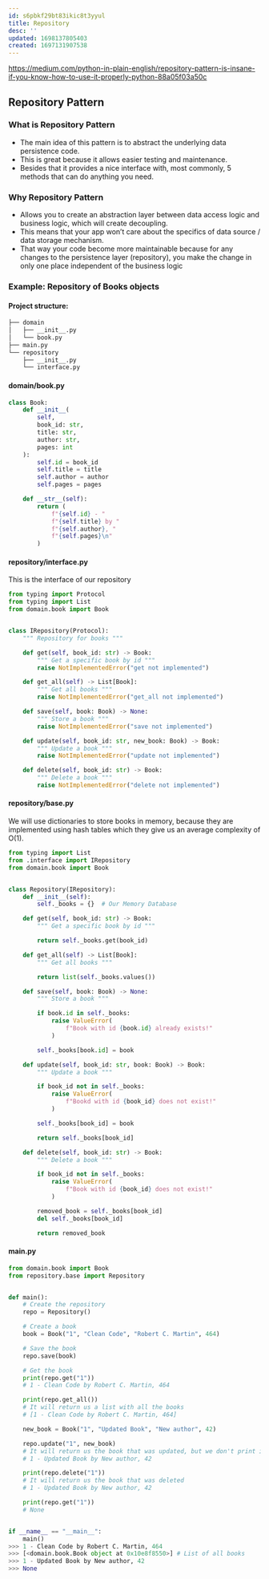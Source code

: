 ```yaml
---
id: s6pbkf29bt83ikic8t3yyul
title: Repository
desc: ''
updated: 1698137805403
created: 1697131907538
---
```


<https://medium.com/python-in-plain-english/repository-pattern-is-insane-if-you-know-how-to-use-it-properly-python-88a05f03a50c>

## Repository Pattern

### What is Repository Pattern

- The main idea of this pattern is to abstract the underlying data persistence code.
- This is great because it allows easier testing and maintenance.
- Besides that it provides a nice interface with, most commonly, 5 methods that can do anything you need.

### Why Repository Pattern

- Allows you to create an abstraction layer between data access logic and business logic, which will create decoupling.
- This means that your app won’t care about the specifics of data source / data storage mechanism.
- That way your code become more maintainable because for any changes to the persistence layer (repository), you make the change in only one place independent of the business logic

### Example: Repository of Books objects

#### Project structure:
``` md
├── domain
│   ├── __init__.py
│   └── book.py
├── main.py
└── repository
    ├── __init__.py
    └── interface.py
```
#### domain/book.py
``` py
class Book:
    def __init__(
        self,
        book_id: str,
        title: str,
        author: str,
        pages: int
    ):
        self.id = book_id
        self.title = title
        self.author = author
        self.pages = pages

    def __str__(self):
        return (
            f"{self.id} - "
            f"{self.title} by "
            f"{self.author}, "
            f"{self.pages}\n"
        )
```
#### repository/interface.py
This is the interface of our repository

``` py
from typing import Protocol
from typing import List
from domain.book import Book


class IRepository(Protocol):
    """ Repository for books """

    def get(self, book_id: str) -> Book:
        """ Get a specific book by id """
        raise NotImplementedError("get not implemented")

    def get_all(self) -> List[Book]:
        """ Get all books """
        raise NotImplementedError("get_all not implemented")

    def save(self, book: Book) -> None:
        """ Store a book """
        raise NotImplementedError("save not implemented")

    def update(self, book_id: str, new_book: Book) -> Book:
        """ Update a book """
        raise NotImplementedError("update not implemented")

    def delete(self, book_id: str) -> Book:
        """ Delete a book """
        raise NotImplementedError("delete not implemented")
```
#### repository/base.py
We will use dictionaries to store books in memory, because they are implemented using hash tables which they give us an average complexity of O(1).
```py
from typing import List
from .interface import IRepository
from domain.book import Book


class Repository(IRepository):
    def __init__(self):
        self._books = {}  # Our Memory Database

    def get(self, book_id: str) -> Book:
        """ Get a specific book by id """

        return self._books.get(book_id)

    def get_all(self) -> List[Book]:
        """ Get all books """

        return list(self._books.values())

    def save(self, book: Book) -> None:
        """ Store a book """

        if book.id in self._books:
            raise ValueError(
                f"Book with id {book.id} already exists!"
            )

        self._books[book.id] = book

    def update(self, book_id: str, book: Book) -> Book:
        """ Update a book """

        if book_id not in self._books:
            raise ValueError(
                f"Bookd with id {book_id} does not exist!"
            )

        self._books[book_id] = book

        return self._books[book_id]

    def delete(self, book_id: str) -> Book:
        """ Delete a book """

        if book_id not in self._books:
            raise ValueError(
                f"Book with id {book_id} does not exist!"
            )

        removed_book = self._books[book_id]
        del self._books[book_id]

        return removed_book
```

#### main.py
``` py
from domain.book import Book
from repository.base import Repository


def main():
    # Create the repository
    repo = Repository()

    # Create a book
    book = Book("1", "Clean Code", "Robert C. Martin", 464)

    # Save the book
    repo.save(book)

    # Get the book
    print(repo.get("1"))
    # 1 - Clean Code by Robert C. Martin, 464

    print(repo.get_all())
    # It will return us a list with all the books
    # [1 - Clean Code by Robert C. Martin, 464]

    new_book = Book("1", "Updated Book", "New author", 42)

    repo.update("1", new_book)
    # It will return us the book that was updated, but we don't print it
    # 1 - Updated Book by New author, 42

    print(repo.delete("1"))
    # It will return us the book that was deleted
    # 1 - Updated Book by New author, 42

    print(repo.get("1"))
    # None


if __name__ == "__main__":
    main()
>>> 1 - Clean Code by Robert C. Martin, 464
>>> [<domain.book.Book object at 0x10e8f8550>] # List of all books
>>> 1 - Updated Book by New author, 42
>>> None
```